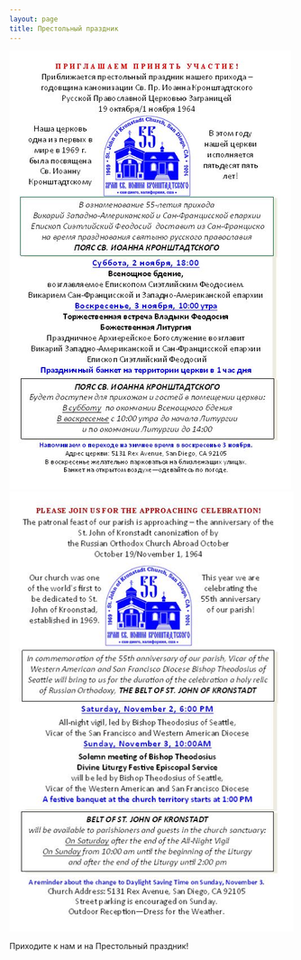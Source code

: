 ```yaml
---
layout: page
title: Престольный праздник
---
```



![Престольный праздник](/assets/img/2024_Prestol_Flyer_Short_RU%20ver2.jpg) ![Престольный праздник](/assets/img/2024_Prestol_Flyer_Short_EN%20ver2.jpg)

Приходите к нам и на Престольный праздник!


